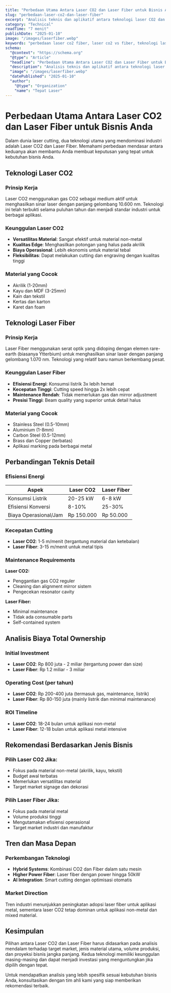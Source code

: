 ```yaml
---
title: "Perbedaan Utama Antara Laser CO2 dan Laser Fiber untuk Bisnis Anda"
slug: "perbedaan-laser-co2-dan-laser-fiber"
excerpt: "Analisis teknis dan aplikatif antara teknologi laser CO2 dan Fiber untuk kebutuhan bisnis Anda"
category: "Technical"
readTime: "7 menit"
publishDate: "2025-01-10"
image: "/images/laserfiber.webp"
keywords: "perbedaan laser co2 fiber, laser co2 vs fiber, teknologi laser cutting"
schema:
  "@context": "https://schema.org"
  "@type": "Article"
  "headline": "Perbedaan Utama Antara Laser CO2 dan Laser Fiber untuk Bisnis Anda"
  "description": "Analisis teknis dan aplikatif antara teknologi laser CO2 dan Fiber untuk kebutuhan bisnis Anda"
  "image": "/images/laserfiber.webp"
  "datePublished": "2025-01-10"
  "author":
    "@type": "Organization"
    "name": "Tepat Laser"
---
```


# Perbedaan Utama Antara Laser CO2 dan Laser Fiber untuk Bisnis Anda

Dalam dunia laser cutting, dua teknologi utama yang mendominasi industri adalah Laser CO2 dan Laser Fiber. Memahami perbedaan mendasar antara keduanya akan membantu Anda membuat keputusan yang tepat untuk kebutuhan bisnis Anda.

## Teknologi Laser CO2

### Prinsip Kerja
Laser CO2 menggunakan gas CO2 sebagai medium aktif untuk menghasilkan sinar laser dengan panjang gelombang 10.600 nm. Teknologi ini telah terbukti selama puluhan tahun dan menjadi standar industri untuk berbagai aplikasi.

### Keunggulan Laser CO2
- **Versatilitas Material**: Sangat efektif untuk material non-metal
- **Kualitas Edge**: Menghasilkan potongan yang halus pada akrilik
- **Biaya Operasional**: Lebih ekonomis untuk material tebal
- **Fleksibilitas**: Dapat melakukan cutting dan engraving dengan kualitas tinggi

### Material yang Cocok
- Akrilik (1-20mm)
- Kayu dan MDF (3-25mm)
- Kain dan tekstil
- Kertas dan karton
- Karet dan foam

## Teknologi Laser Fiber

### Prinsip Kerja
Laser Fiber menggunakan serat optik yang didoping dengan elemen rare-earth (biasanya Ytterbium) untuk menghasilkan sinar laser dengan panjang gelombang 1.070 nm. Teknologi yang relatif baru namun berkembang pesat.

### Keunggulan Laser Fiber
- **Efisiensi Energi**: Konsumsi listrik 3x lebih hemat
- **Kecepatan Tinggi**: Cutting speed hingga 2x lebih cepat
- **Maintenance Rendah**: Tidak memerlukan gas dan mirror adjustment
- **Presisi Tinggi**: Beam quality yang superior untuk detail halus

### Material yang Cocok
- Stainless Steel (0.5-10mm)
- Aluminium (1-8mm)
- Carbon Steel (0.5-12mm)
- Brass dan Copper (terbatas)
- Aplikasi marking pada berbagai metal

## Perbandingan Teknis Detail

### Efisiensi Energi
| Aspek | Laser CO2 | Laser Fiber |
|-------|-----------|-------------|
| Konsumsi Listrik | 20-25 kW | 6-8 kW |
| Efisiensi Konversi | 8-10% | 25-30% |
| Biaya Operasional/Jam | Rp 150.000 | Rp 50.000 |

### Kecepatan Cutting
- **Laser CO2**: 1-5 m/menit (tergantung material dan ketebalan)
- **Laser Fiber**: 3-15 m/menit untuk metal tipis

### Maintenance Requirements
**Laser CO2:**
- Penggantian gas CO2 reguler
- Cleaning dan alignment mirror sistem
- Pengecekan resonator cavity

**Laser Fiber:**
- Minimal maintenance
- Tidak ada consumable parts
- Self-contained system

## Analisis Biaya Total Ownership

### Initial Investment
- **Laser CO2**: Rp 800 juta - 2 miliar (tergantung power dan size)
- **Laser Fiber**: Rp 1.2 miliar - 3 miliar

### Operating Cost (per tahun)
- **Laser CO2**: Rp 200-400 juta (termasuk gas, maintenance, listrik)
- **Laser Fiber**: Rp 80-150 juta (mainly listrik dan minimal maintenance)

### ROI Timeline
- **Laser CO2**: 18-24 bulan untuk aplikasi non-metal
- **Laser Fiber**: 12-18 bulan untuk aplikasi metal intensive

## Rekomendasi Berdasarkan Jenis Bisnis

### Pilih Laser CO2 Jika:
- Fokus pada material non-metal (akrilik, kayu, tekstil)
- Budget awal terbatas
- Memerlukan versatilitas material
- Target market signage dan dekorasi

### Pilih Laser Fiber Jika:
- Fokus pada material metal
- Volume produksi tinggi
- Mengutamakan efisiensi operasional
- Target market industri dan manufaktur

## Tren dan Masa Depan

### Perkembangan Teknologi
- **Hybrid Systems**: Kombinasi CO2 dan Fiber dalam satu mesin
- **Higher Power Fiber**: Laser fiber dengan power hingga 50kW
- **AI Integration**: Smart cutting dengan optimisasi otomatis

### Market Direction
Tren industri menunjukkan peningkatan adopsi laser fiber untuk aplikasi metal, sementara laser CO2 tetap dominan untuk aplikasi non-metal dan mixed material.

## Kesimpulan

Pilihan antara Laser CO2 dan Laser Fiber harus didasarkan pada analisis mendalam terhadap target market, jenis material utama, volume produksi, dan proyeksi bisnis jangka panjang. Kedua teknologi memiliki keunggulan masing-masing dan dapat menjadi investasi yang menguntungkan jika dipilih dengan tepat.

Untuk mendapatkan analisis yang lebih spesifik sesuai kebutuhan bisnis Anda, konsultasikan dengan tim ahli kami yang siap memberikan rekomendasi terbaik.